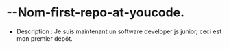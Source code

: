 # --Nom-first-repo-at-youcode.
- Description : Je suis maintenant un software developer js junior, ceci est mon premier dépôt.
